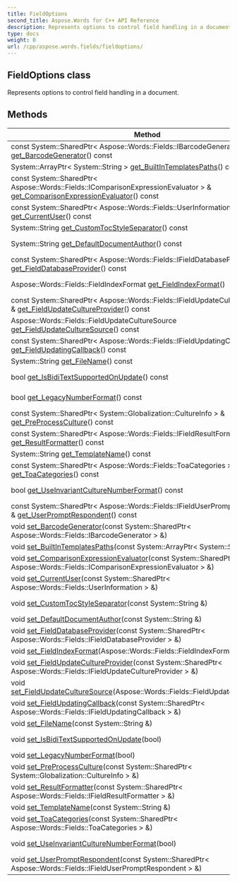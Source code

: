 ```yaml
---
title: FieldOptions
second_title: Aspose.Words for C++ API Reference
description: Represents options to control field handling in a document. 
type: docs
weight: 0
url: /cpp/aspose.words.fields/fieldoptions/
---
```

## FieldOptions class


Represents options to control field handling in a document. 

## Methods

| Method | Description |
| --- | --- |
| const System::SharedPtr< Aspose::Words::Fields::IBarcodeGenerator > & [get_BarcodeGenerator](./get_barcodegenerator/)() const | Gets or set custom barcode generator.  |
| System::ArrayPtr< System::String > [get_BuiltInTemplatesPaths](./get_builtintemplatespaths/)() const | Gets or sets paths of MS Word built-in templates.  |
| const System::SharedPtr< Aspose::Words::Fields::IComparisonExpressionEvaluator > & [get_ComparisonExpressionEvaluator](./get_comparisonexpressionevaluator/)() const | Gets or sets the field comparison expressions evaluator.  |
| const System::SharedPtr< Aspose::Words::Fields::UserInformation > & [get_CurrentUser](./get_currentuser/)() const | Gets or sets the current user information.  |
| System::String [get_CustomTocStyleSeparator](./get_customtocstyleseparator/)() const | Gets or sets custom style separator for the \t switch in FieldToc field.  |
| System::String [get_DefaultDocumentAuthor](./get_defaultdocumentauthor/)() const | Gets or sets default document author's name. If author's name is already specified in built-in document properties, this option is not considered.  |
| const System::SharedPtr< Aspose::Words::Fields::IFieldDatabaseProvider > & [get_FieldDatabaseProvider](./get_fielddatabaseprovider/)() const | Gets a provider that returns a query result for the FieldDatabase field.  |
| Aspose::Words::Fields::FieldIndexFormat [get_FieldIndexFormat](./get_fieldindexformat/)() | Gets or sets a FieldIndexFormat that represents the formatting for the FieldIndex fields in the document.  |
| const System::SharedPtr< Aspose::Words::Fields::IFieldUpdateCultureProvider > & [get_FieldUpdateCultureProvider](./get_fieldupdatecultureprovider/)() const | Gets or sets a provider that returns a culture object specific for each particular field.  |
| Aspose::Words::Fields::FieldUpdateCultureSource [get_FieldUpdateCultureSource](./get_fieldupdateculturesource/)() const | Specifies what culture to use to format the field result.  |
| const System::SharedPtr< Aspose::Words::Fields::IFieldUpdatingCallback > & [get_FieldUpdatingCallback](./get_fieldupdatingcallback/)() const | Gets IFieldUpdatingCallback implementation.  |
| System::String [get_FileName](./get_filename/)() const | Gets or sets the file name of the document.  |
| bool [get_IsBidiTextSupportedOnUpdate](./get_isbiditextsupportedonupdate/)() const | Gets or sets the value indicating whether bidirectional text is fully supported during field update or not.  |
| bool [get_LegacyNumberFormat](./get_legacynumberformat/)() const | Gets or sets the value indicating whether legacy (early than AW 13.10) number format for fields is enabled or not.  |
| const System::SharedPtr< System::Globalization::CultureInfo > & [get_PreProcessCulture](./get_preprocessculture/)() const | Gets or sets the culture to preprocess field values.  |
| const System::SharedPtr< Aspose::Words::Fields::IFieldResultFormatter > & [get_ResultFormatter](./get_resultformatter/)() const | Allows to control how the field result is formatted.  |
| System::String [get_TemplateName](./get_templatename/)() const | Gets or sets the file name of the template used by the document.  |
| const System::SharedPtr< Aspose::Words::Fields::ToaCategories > & [get_ToaCategories](./get_toacategories/)() const | Gets or sets the table of authorities categories.  |
| bool [get_UseInvariantCultureNumberFormat](./get_useinvariantculturenumberformat/)() const | Gets or sets the value indicating that number format is parsed using invariant culture or not.  |
| const System::SharedPtr< Aspose::Words::Fields::IFieldUserPromptRespondent > & [get_UserPromptRespondent](./get_userpromptrespondent/)() const | Gets or sets the respondent to user prompts during field update.  |
| void [set_BarcodeGenerator](./set_barcodegenerator/)(const System::SharedPtr< Aspose::Words::Fields::IBarcodeGenerator > &) | Gets or set custom barcode generator.  |
| void [set_BuiltInTemplatesPaths](./set_builtintemplatespaths/)(const System::ArrayPtr< System::String > &) | Setter for Aspose::Words::Fields::FieldOptions::get_BuiltInTemplatesPaths.  |
| void [set_ComparisonExpressionEvaluator](./set_comparisonexpressionevaluator/)(const System::SharedPtr< Aspose::Words::Fields::IComparisonExpressionEvaluator > &) | Setter for Aspose::Words::Fields::FieldOptions::get_ComparisonExpressionEvaluator.  |
| void [set_CurrentUser](./set_currentuser/)(const System::SharedPtr< Aspose::Words::Fields::UserInformation > &) | Setter for Aspose::Words::Fields::FieldOptions::get_CurrentUser.  |
| void [set_CustomTocStyleSeparator](./set_customtocstyleseparator/)(const System::String &) | Setter for Aspose::Words::Fields::FieldOptions::get_CustomTocStyleSeparator.  |
| void [set_DefaultDocumentAuthor](./set_defaultdocumentauthor/)(const System::String &) | Setter for Aspose::Words::Fields::FieldOptions::get_DefaultDocumentAuthor.  |
| void [set_FieldDatabaseProvider](./set_fielddatabaseprovider/)(const System::SharedPtr< Aspose::Words::Fields::IFieldDatabaseProvider > &) | Sets a provider that returns a query result for the FieldDatabase field.  |
| void [set_FieldIndexFormat](./set_fieldindexformat/)(Aspose::Words::Fields::FieldIndexFormat) | Setter for Aspose::Words::Fields::FieldOptions::get_FieldIndexFormat.  |
| void [set_FieldUpdateCultureProvider](./set_fieldupdatecultureprovider/)(const System::SharedPtr< Aspose::Words::Fields::IFieldUpdateCultureProvider > &) | Setter for Aspose::Words::Fields::FieldOptions::get_FieldUpdateCultureProvider.  |
| void [set_FieldUpdateCultureSource](./set_fieldupdateculturesource/)(Aspose::Words::Fields::FieldUpdateCultureSource) | Setter for Aspose::Words::Fields::FieldOptions::get_FieldUpdateCultureSource.  |
| void [set_FieldUpdatingCallback](./set_fieldupdatingcallback/)(const System::SharedPtr< Aspose::Words::Fields::IFieldUpdatingCallback > &) | Sets IFieldUpdatingCallback implementation.  |
| void [set_FileName](./set_filename/)(const System::String &) | Setter for Aspose::Words::Fields::FieldOptions::get_FileName.  |
| void [set_IsBidiTextSupportedOnUpdate](./set_isbiditextsupportedonupdate/)(bool) | Setter for Aspose::Words::Fields::FieldOptions::get_IsBidiTextSupportedOnUpdate.  |
| void [set_LegacyNumberFormat](./set_legacynumberformat/)(bool) | Setter for Aspose::Words::Fields::FieldOptions::get_LegacyNumberFormat.  |
| void [set_PreProcessCulture](./set_preprocessculture/)(const System::SharedPtr< System::Globalization::CultureInfo > &) | Setter for Aspose::Words::Fields::FieldOptions::get_PreProcessCulture.  |
| void [set_ResultFormatter](./set_resultformatter/)(const System::SharedPtr< Aspose::Words::Fields::IFieldResultFormatter > &) | Setter for Aspose::Words::Fields::FieldOptions::get_ResultFormatter.  |
| void [set_TemplateName](./set_templatename/)(const System::String &) | Setter for Aspose::Words::Fields::FieldOptions::get_TemplateName.  |
| void [set_ToaCategories](./set_toacategories/)(const System::SharedPtr< Aspose::Words::Fields::ToaCategories > &) | Setter for Aspose::Words::Fields::FieldOptions::get_ToaCategories.  |
| void [set_UseInvariantCultureNumberFormat](./set_useinvariantculturenumberformat/)(bool) | Setter for Aspose::Words::Fields::FieldOptions::get_UseInvariantCultureNumberFormat.  |
| void [set_UserPromptRespondent](./set_userpromptrespondent/)(const System::SharedPtr< Aspose::Words::Fields::IFieldUserPromptRespondent > &) | Setter for Aspose::Words::Fields::FieldOptions::get_UserPromptRespondent.  |
